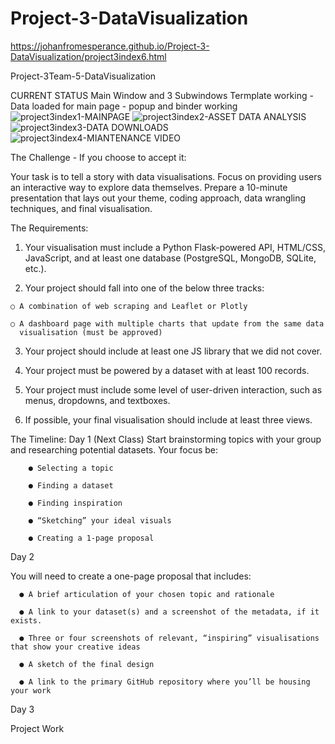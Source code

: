 # Project-3-DataVisualization


https://johanfromesperance.github.io/Project-3-DataVisualization/project3index6.html

Project-3Team-5-DataVisualization

CURRENT STATUS
Main Window and 3 Subwindows Termplate working - Data loaded for main page - popup and binder working
![project3index1-MAINPAGE](https://user-images.githubusercontent.com/112832608/213841999-0281dc57-f58f-4322-94ad-d8440c2d783d.png)
![project3index2-ASSET DATA ANALYSIS](https://user-images.githubusercontent.com/112832608/213842003-56914ff7-8082-44e6-818f-e6f33ece6e9e.png)
![project3index3-DATA DOWNLOADS](https://user-images.githubusercontent.com/112832608/213842006-90a05f79-21ae-4e47-a007-bb0956a2ed49.png)
![project3index4-MIANTENANCE VIDEO](https://user-images.githubusercontent.com/112832608/213842008-ff7c4939-c519-4b4e-8286-7eb7a6c165dd.png)



The Challenge - If you choose to accept it:

  Your task is to tell a story with data visualisations.
  Focus on providing users an interactive way to explore data themselves.
  Prepare a 10-minute presentation that lays out your theme, coding approach, data
  wrangling techniques, and final visualisation.

The Requirements:

  1. Your visualisation must include a Python Flask-powered API, HTML/CSS, JavaScript, and at
  least one database (PostgreSQL, MongoDB, SQLite, etc.).
  
  2. Your project should fall into one of the below three tracks:
  
    ○ A combination of web scraping and Leaflet or Plotly

    ○ A dashboard page with multiple charts that update from the same data 
      visualisation (must be approved)
  3. Your project should include at least one JS library that we did not cover.
  
  4. Your project must be powered by a dataset with at least 100 records.
  
  5. Your project must include some level of user-driven interaction, such as menus, dropdowns,
  and textboxes.
  
  6. If possible, your final visualisation should include at least three views.

The Timeline:
  Day 1 (Next Class)
  Start brainstorming topics with your group and researching potential datasets. Your focus be:
  
        ● Selecting a topic
        
        ● Finding a dataset
        
        ● Finding inspiration
        
        ● “Sketching” your ideal visuals
        
        ● Creating a 1-page proposal
        
  Day 2
  
  You will need to create a one-page proposal that includes:
  
      ● A brief articulation of your chosen topic and rationale
      
      ● A link to your dataset(s) and a screenshot of the metadata, if it exists.
      
      ● Three or four screenshots of relevant, “inspiring” visualisations that show your creative ideas
      
      ● A sketch of the final design
      
      ● A link to the primary GitHub repository where you’ll be housing your work
      
  Day 3
  
  Project Work
